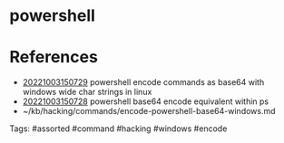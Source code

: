 # powershell

# References
- [20221003150729](/zet/20221003150729/README.md) powershell encode commands as base64 with windows wide char strings in linux
- [20221003150728](/zet/20221003150728/README.md) powershell base64 encode equivalent within ps
- ~/kb/hacking/commands/encode-powershell-base64-windows.md

Tags:
    #assorted #command #hacking #windows #encode
